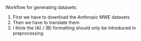 
Workflow for generating datasets:

1. First we have to download the Anthropic MWE datasets
2. Then we have to translate them
3. I think the (A) / (B) formatting should only be introduced in preprocessing
